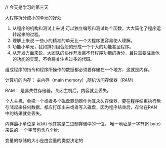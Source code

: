 //  今天是学习的第三天


大程序拆分成小的单元的好处
1. 从程序的机构和测试上来说 可以独立编写和测试每个函数，大大简化了程序运转起来的过程。
2. 理解上来说  一些小的精准的单元比一个大程序更容易使人理解。
3. 功能小单元，犹如排列组合般的形成一个个大的功能甚至程序。
4. 从开发方面来说，大团队的协作开发离不开程序功能的拆分，且只需要注重他的功能的实现，不会将关注点过多的代码。


组成程序的指令和程序所操作的数据都必须要存储在一个地方，这就是内存。

计算机的内存： 主内存（main memory）,随机访问存储器（RAM）

RAM： 是易失性存储器，关闭主机后，内容就会丢失。


个人主机，会把一个或者多个磁盘驱动器作为其永久存储器，要在程序结束执行后存储起来任何数据，都应打印出来或者写入磁盘，因为程序结束后，存储在RAN中的结果就会丢失。



内存最小单位是 k(kit) 他其实是二进制存储中的一位。
唯一地址是一字节(K  byte)来说的 一个字节包含八个kit


变量的存储的大小是由变量的类型决定的
